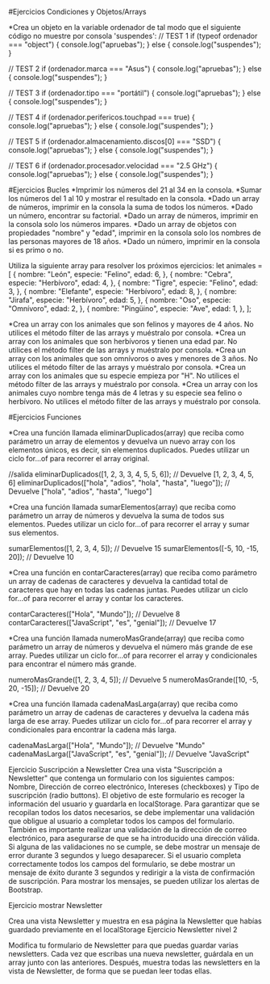 #Ejercicios Condiciones y Objetos/Arrays

*Crea un objeto en la variable ordenador de tal modo que el siguiente código no muestre por consola 'suspendes':
// TEST 1
  if (typeof ordenador === "object") {
    console.log("apruebas");
  } else {
    console.log("suspendes");
  }
 
  // TEST 2
  if (ordenador.marca === "Asus") {
    console.log("apruebas");
  } else {
    console.log("suspendes");
  }
 
  // TEST 3
  if (ordenador.tipo === "portátil") {
    console.log("apruebas");
  } else {
    console.log("suspendes");
  }
 
  // TEST 4
  if (ordenador.perifericos.touchpad === true) {
    console.log("apruebas");
  } else {
    console.log("suspendes");
  }
 
  // TEST 5
  if (ordenador.almacenamiento.discos[0] === "SSD") {
    console.log("apruebas");
  } else {
    console.log("suspendes");
  }
 
  // TEST 6
  if (ordenador.procesador.velocidad === "2.5 GHz") {
    console.log("apruebas");
  } else {
    console.log("suspendes");
  }

#Ejercicios Bucles
*Imprimir los números del 21 al 34 en la consola.
*Sumar los números del 1 al 10 y mostrar el resultado en la consola.
*Dado un array de números, imprimir en la consola la suma de todos los números.
*Dado un número, encontrar su factorial.
*Dado un array de números, imprimir en la consola solo los números impares.
*Dado un array de objetos con propiedades "nombre" y "edad", imprimir en la consola solo los nombres de las personas mayores de 18 años.
*Dado un número, imprimir en la consola si es primo o no.

Utiliza la siguiente array para resolver los próximos ejercicios:
let animales = [
  {
    nombre: "León",
    especie: "Felino",
    edad: 6,
  },
  {
    nombre: "Cebra",
    especie: "Herbívoro",
    edad: 4,
  },
  {
    nombre: "Tigre",
    especie: "Felino",
    edad: 3,
  },
  {
    nombre: "Elefante",
    especie: "Herbívoro",
    edad: 8,
  },
  {
    nombre: "Jirafa",
    especie: "Herbívoro",
    edad: 5,
  },
  {
    nombre: "Oso",
    especie: "Omnívoro",
    edad: 2,
  },
  {
    nombre: "Pingüino",
    especie: "Ave",
    edad: 1,
  },
];

*Crea un array con los animales que son felinos y mayores de 4 años. No utilices el método filter de las arrays y muéstralo por consola.
*Crea un array con los animales que son herbívoros y tienen una edad par. No utilices el método filter de las arrays y muéstralo por consola.
*Crea un array con los animales que son omnívoros o aves y menores de 3 años. No utilices el método filter de las arrays y muéstralo por consola.
*Crea un array con los animales que su especie empieza por "H". No utilices el método filter de las arrays y muéstralo por consola.
*Crea un array con los animales cuyo nombre tenga más de 4 letras y su especie sea felino o herbívoro. No utilices el método filter de las arrays y muéstralo por consola.

#Ejercicios Funciones

*Crea una función llamada eliminarDuplicados(array) que reciba como parámetro un array de elementos y devuelva un nuevo array con los elementos únicos, es decir, sin elementos duplicados. Puedes utilizar un ciclo for...of para recorrer el array original.

//salida
eliminarDuplicados([1, 2, 3, 3, 4, 5, 5, 6]); // Devuelve [1, 2, 3, 4, 5, 6]
eliminarDuplicados(["hola", "adios", "hola", "hasta", "luego"]); // Devuelve ["hola", "adios", "hasta", "luego"]

*Crea una función llamada sumarElementos(array) que reciba como parámetro un array de números y devuelva la suma de todos sus elementos. Puedes utilizar un ciclo for...of para recorrer el array y sumar sus elementos.

sumarElementos([1, 2, 3, 4, 5]); // Devuelve 15
sumarElementos([-5, 10, -15, 20]); // Devuelve 10

*Crea una función en contarCaracteres(array) que reciba como parámetro un array de cadenas de caracteres y devuelva la cantidad total de caracteres que hay en todas las cadenas juntas. Puedes utilizar un ciclo for...of para recorrer el array y contar los caracteres.

contarCaracteres(["Hola", "Mundo"]); // Devuelve 8
contarCaracteres(["JavaScript", "es", "genial"]); // Devuelve 17

*Crea una función llamada numeroMasGrande(array) que reciba como parámetro un array de números y devuelva el número más grande de ese array. Puedes utilizar un ciclo for...of para recorrer el array y condicionales para encontrar el número más grande.

numeroMasGrande([1, 2, 3, 4, 5]); // Devuelve 5
numeroMasGrande([10, -5, 20, -15]); // Devuelve 20

*Crea una función llamada cadenaMasLarga(array) que reciba como parámetro un array de cadenas de caracteres y devuelva la cadena más larga de ese array. Puedes utilizar un ciclo for...of para recorrer el array y condicionales para encontrar la cadena más larga.

cadenaMasLarga(["Hola", "Mundo"]); // Devuelve "Mundo"
cadenaMasLarga(["JavaScript", "es", "genial"]); // Devuelve "JavaScript"

Ejercicio Suscripción a Newsletter
Crea una vista "Suscripción a Newsletter" que contenga un formulario con los siguientes campos: Nombre, Dirección de correo electrónico, Intereses (checkboxes) y Tipo de suscripción (radio buttons). El objetivo de este formulario es recoger la información del usuario y guardarla en localStorage.
Para garantizar que se recopilan todos los datos necesarios, se debe implementar una validación que obligue al usuario a completar todos los campos del formulario. También es importante realizar una validación de la dirección de correo electrónico, para asegurarse de que se ha introducido una dirección válida.
Si alguna de las validaciones no se cumple, se debe mostrar un mensaje de error durante 3 segundos y luego desaparecer. Si el usuario completa correctamente todos los campos del formulario, se debe mostrar un mensaje de éxito durante 3 segundos y redirigir a la vista de confirmación de suscripción. Para mostrar los mensajes, se pueden utilizar los alertas de Bootstrap.

Ejercicio mostrar Newsletter 

Crea una vista Newsletter y muestra en esa página la Newsletter que habías guardado previamente en el localStorage
Ejercicio Newsletter nivel 2

Modifica tu formulario de Newsletter para que puedas guardar varias newsletters. Cada vez que escribas una nueva newsletter, guárdala en un array junto con las anteriores. 
Después, muestra todas las newsletters en la vista de Newsletter, de forma que se puedan leer todas ellas.
